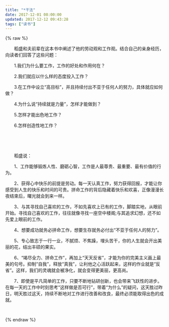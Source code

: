 ```yaml
---
title: "*干法"
date: 2017-12-01 08:00:00
updated: 2017-12-12 09:43:28
tags: ["读书"]
---
```

{% raw %}
<p>　　稻盛和夫前辈在这本书中阐述了他的劳动观和工作观。结合自己的亲身经历，向读者们回答了这些问题：</p><p>　　1.我们为什么要工作，工作的好处和作用何在？</p><p>　　2.我们就应以什么样的态度投入工作？</p><p>　　3.在工作中设立“高目标”，并且持续付出不亚于任何人的努力，具体就应如何做？</p><p>　　4.为什么说“持续就是力量”，怎样才能做到？</p><p>　　5.怎样才能出色地工作？</p><p>　　6.怎样创造性地工作？</p><p><br/></p><p><br/></p><p>　　稻盛说：</p><p>　　1、工作能够锻炼人性、磨砺心智，工作是人最尊贵、最重要、最有价值的行为。</p><p>　　2、获得心中快乐的前提是劳动。每一天认真工作，努力获得回报，才能让你感受到人生的快乐和时间的可贵。拼命工作的背后隐藏着快乐和欢喜，正像漫漫长夜结束后，曙光就会到来一样。</p><p>　　3、与其寻找自己喜欢的工作，不如先喜欢上已有的工作，脚踏实地，从眼前开始。寻找自己喜欢的工作，往往就像寻找一座空中楼阁;与其追求幻想，还不如先爱上眼前的工作。</p><p>　　4、想要成功就务必拼命工作，想要生存就务必付出“不亚于任何人的努力”。</p><p>　　5、专心致志于一行一业，不腻烦、不焦躁，埋头苦干，你的人生就会开出美丽的花，结出丰硕的果实。</p><p>　　6、“竭尽全力、拼命工作”，再加上“天天反省”，才能为你的完美主义画上最美的句号。抑制“自我”，释放“真我”，让利他之心活跃起来，这样的作业就是“反省”。这样，我们的灵魂就会被净化，就会变得更美丽，更高尚。</p><p>　　7、即使是平凡简单的工作，只要不断地钻研创新，也会带来飞跃性的进步。在每一天的工作中时刻思考“这样做是否可行”，带着“为什么”的疑问，这天胜过昨日，明天胜过这天，持续不断地对工作进行改善和改良，最终必须能取得出色的成就。</p><p><br/></p>
{% endraw %}
